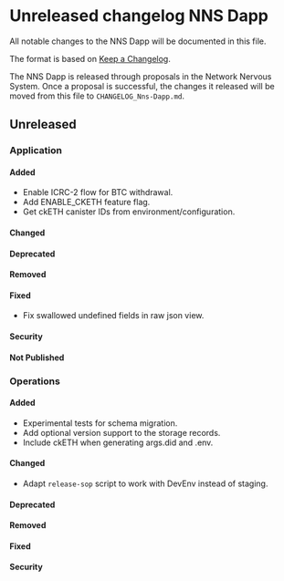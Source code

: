 # Unreleased changelog NNS Dapp

All notable changes to the NNS Dapp will be documented in this file.

The format is based on [Keep a Changelog](https://keepachangelog.com/en/1.0.0/).

The NNS Dapp is released through proposals in the Network Nervous System. Once a
proposal is successful, the changes it released will be moved from this file to
`CHANGELOG_Nns-Dapp.md`.

## Unreleased

### Application

#### Added

* Enable ICRC-2 flow for BTC withdrawal.
* Add ENABLE_CKETH feature flag.
* Get ckETH canister IDs from environment/configuration.

#### Changed

#### Deprecated

#### Removed

#### Fixed

* Fix swallowed undefined fields in raw json view. 

#### Security

#### Not Published

### Operations

#### Added

* Experimental tests for schema migration.
* Add optional version support to the storage records.
* Include ckETH when generating args.did and .env.

#### Changed

* Adapt `release-sop` script to work with DevEnv instead of staging.

#### Deprecated

#### Removed

#### Fixed

#### Security
